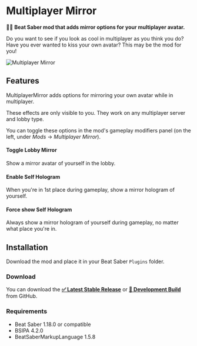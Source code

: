 # Multiplayer Mirror
🙋‍♂️ **Beat Saber mod that adds mirror options for your multiplayer avatar.**

Do you want to see if you look as cool in multiplayer as you think you do? Have you ever wanted to kiss your own avatar? This may be the mod for you!

![Multiplayer Mirror](https://user-images.githubusercontent.com/6772638/134828025-110bb154-d1ad-4efe-8fed-fa8c97fd7dfb.png)

## Features
MultiplayerMirror adds options for mirroring your own avatar while in multiplayer.

These effects are only visible to you. They work on any multiplayer server and lobby type.

You can toggle these options in the mod's gameplay modifiers panel (on the left, under *Mods* → *Multiplayer Mirror*).

#### Toggle Lobby Mirror
Show a mirror avatar of yourself in the lobby.

#### Enable Self Hologram
When you're in 1st place during gameplay, show a mirror hologram of yourself.

#### Force show Self Hologram
Always show a mirror hologram of yourself during gameplay, no matter what place you're in.

## Installation
Download the mod and place it in your Beat Saber `Plugins` folder.

### Download
You can download the [**✅ Latest Stable Release**](https://github.com/roydejong/BeatSaberMultiplayerMirror/releases/latest) or [**🔧 Development Build**](https://github.com/roydejong/BeatSaberMultiplayerMirror/actions/workflows/dotnet.yml?query=is%3Asuccess+branch%3Amain) from GitHub.

### Requirements
- Beat Saber 1.18.0 or compatible
- BSIPA 4.2.0
- BeatSaberMarkupLanguage 1.5.8

